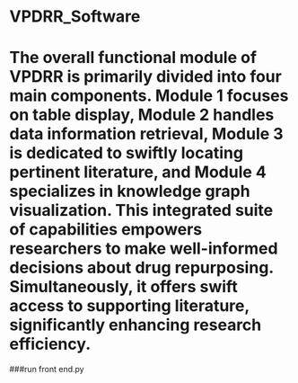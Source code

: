 # VPDRR_Software
The overall functional module of VPDRR is primarily divided into four main components.  Module 1 focuses on table display, Module 2 handles data information retrieval, Module 3 is dedicated to swiftly locating pertinent literature, and Module 4 specializes in knowledge graph visualization.  This integrated suite of capabilities empowers researchers to make well-informed decisions about drug repurposing.  Simultaneously, it offers swift access to supporting literature, significantly enhancing research efficiency.
=================================================================================================================================================================================================================================
###run front end.py
